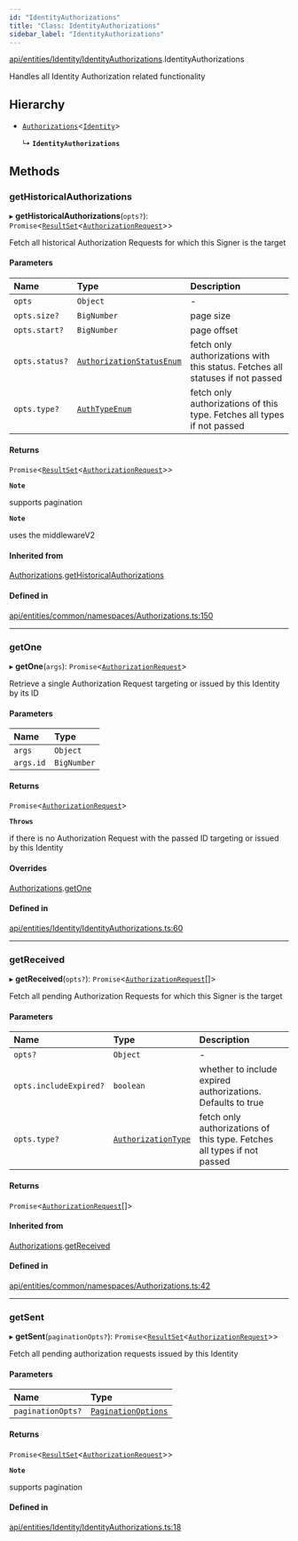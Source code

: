 ```yaml
---
id: "IdentityAuthorizations"
title: "Class: IdentityAuthorizations"
sidebar_label: "IdentityAuthorizations"
---
```


[api/entities/Identity/IdentityAuthorizations](../../../../../modules/API/Entities/Identity/IdentityAuthorizations/IdentityAuthorizations.md).IdentityAuthorizations

Handles all Identity Authorization related functionality

## Hierarchy

- [`Authorizations`](../../Common/Namespaces/Authorizations/Authorizations.md)\<[`Identity`](../Identity.md)\>

  ↳ **`IdentityAuthorizations`**

## Methods

### getHistoricalAuthorizations

▸ **getHistoricalAuthorizations**(`opts?`): `Promise`\<[`ResultSet`](../../../../../interfaces/API/Entities/Types/ResultSet/ResultSet.md)\<[`AuthorizationRequest`](../../AuthorizationRequest/AuthorizationRequest.md)\>\>

Fetch all historical Authorization Requests for which this Signer is the target

#### Parameters

| Name | Type | Description |
| :------ | :------ | :------ |
| `opts` | `Object` | - |
| `opts.size?` | `BigNumber` | page size |
| `opts.start?` | `BigNumber` | page offset |
| `opts.status?` | [`AuthorizationStatusEnum`](../../../../../enums/Types/AuthorizationStatusEnum/AuthorizationStatusEnum.md) | fetch only authorizations with this status. Fetches all statuses if not passed |
| `opts.type?` | [`AuthTypeEnum`](../../../../../enums/Types/AuthTypeEnum/AuthTypeEnum.md) | fetch only authorizations of this type. Fetches all types if not passed |

#### Returns

`Promise`\<[`ResultSet`](../../../../../interfaces/API/Entities/Types/ResultSet/ResultSet.md)\<[`AuthorizationRequest`](../../AuthorizationRequest/AuthorizationRequest.md)\>\>

**`Note`**

supports pagination

**`Note`**

uses the middlewareV2

#### Inherited from

[Authorizations](../../Common/Namespaces/Authorizations/Authorizations.md).[getHistoricalAuthorizations](../../Common/Namespaces/Authorizations/Authorizations.md#gethistoricalauthorizations)

#### Defined in

[api/entities/common/namespaces/Authorizations.ts:150](https://github.com/PolymeshAssociation/polymesh-sdk/blob/fe2e6dd1d/src/api/entities/common/namespaces/Authorizations.ts#L150)

___

### getOne

▸ **getOne**(`args`): `Promise`\<[`AuthorizationRequest`](../../AuthorizationRequest/AuthorizationRequest.md)\>

Retrieve a single Authorization Request targeting or issued by this Identity by its ID

#### Parameters

| Name | Type |
| :------ | :------ |
| `args` | `Object` |
| `args.id` | `BigNumber` |

#### Returns

`Promise`\<[`AuthorizationRequest`](../../AuthorizationRequest/AuthorizationRequest.md)\>

**`Throws`**

if there is no Authorization Request with the passed ID targeting or issued by this Identity

#### Overrides

[Authorizations](../../Common/Namespaces/Authorizations/Authorizations.md).[getOne](../../Common/Namespaces/Authorizations/Authorizations.md#getone)

#### Defined in

[api/entities/Identity/IdentityAuthorizations.ts:60](https://github.com/PolymeshAssociation/polymesh-sdk/blob/fe2e6dd1d/src/api/entities/Identity/IdentityAuthorizations.ts#L60)

___

### getReceived

▸ **getReceived**(`opts?`): `Promise`\<[`AuthorizationRequest`](../../AuthorizationRequest/AuthorizationRequest.md)[]\>

Fetch all pending Authorization Requests for which this Signer is the target

#### Parameters

| Name | Type | Description |
| :------ | :------ | :------ |
| `opts?` | `Object` | - |
| `opts.includeExpired?` | `boolean` | whether to include expired authorizations. Defaults to true |
| `opts.type?` | [`AuthorizationType`](../../../../../enums/API/Entities/Types/AuthorizationType/AuthorizationType.md) | fetch only authorizations of this type. Fetches all types if not passed |

#### Returns

`Promise`\<[`AuthorizationRequest`](../../AuthorizationRequest/AuthorizationRequest.md)[]\>

#### Inherited from

[Authorizations](../../Common/Namespaces/Authorizations/Authorizations.md).[getReceived](../../Common/Namespaces/Authorizations/Authorizations.md#getreceived)

#### Defined in

[api/entities/common/namespaces/Authorizations.ts:42](https://github.com/PolymeshAssociation/polymesh-sdk/blob/fe2e6dd1d/src/api/entities/common/namespaces/Authorizations.ts#L42)

___

### getSent

▸ **getSent**(`paginationOpts?`): `Promise`\<[`ResultSet`](../../../../../interfaces/API/Entities/Types/ResultSet/ResultSet.md)\<[`AuthorizationRequest`](../../AuthorizationRequest/AuthorizationRequest.md)\>\>

Fetch all pending authorization requests issued by this Identity

#### Parameters

| Name | Type |
| :------ | :------ |
| `paginationOpts?` | [`PaginationOptions`](../../../../../interfaces/API/Entities/Types/PaginationOptions/PaginationOptions.md) |

#### Returns

`Promise`\<[`ResultSet`](../../../../../interfaces/API/Entities/Types/ResultSet/ResultSet.md)\<[`AuthorizationRequest`](../../AuthorizationRequest/AuthorizationRequest.md)\>\>

**`Note`**

supports pagination

#### Defined in

[api/entities/Identity/IdentityAuthorizations.ts:18](https://github.com/PolymeshAssociation/polymesh-sdk/blob/fe2e6dd1d/src/api/entities/Identity/IdentityAuthorizations.ts#L18)
